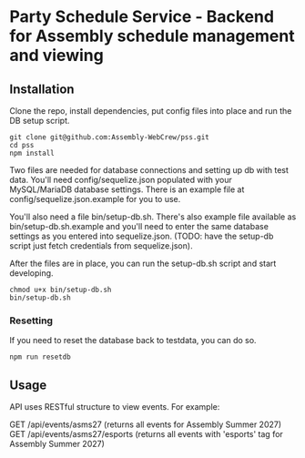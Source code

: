# Party Schedule Service - Backend for Assembly schedule management and viewing

## Installation

Clone the repo, install dependencies, put config files into place and run the DB setup script.

```
git clone git@github.com:Assembly-WebCrew/pss.git
cd pss
npm install
```

Two files are needed for database connections and setting up db with test data. You'll need config/sequelize.json populated with your MySQL/MariaDB database settings. There is an example file at config/sequelize.json.example for you to use.

You'll also need a file bin/setup-db.sh. There's also example file available as bin/setup-db.sh.example and you'll need to enter the same database settings as you entered into sequelize.json. (TODO: have the setup-db script just fetch credentials from sequelize.json).

After the files are in place, you can run the setup-db.sh script and start developing.

```
chmod u+x bin/setup-db.sh
bin/setup-db.sh
```

### Resetting

If you need to reset the database back to testdata, you can do so.

```
npm run resetdb
```

## Usage

API uses RESTful structure to view events. For example:

GET /api/events/asms27 (returns all events for Assembly Summer 2027)
GET /api/events/asms27/esports (returns all events with 'esports' tag for Assembly Summer 2027)

